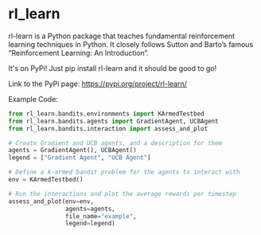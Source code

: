 # rl_learn
rl-learn is a Python package that teaches fundamental reinforcement learning techniques in Python. It closely follows Sutton and Barto’s famous “Reinforcement Learning: An Introduction”.

It's on PyPi! Just pip install rl-learn and it should be good to go!

Link to the PyPi page: https://pypi.org/project/rl-learn/

Example Code:

```python
from rl_learn.bandits.environments import KArmedTestbed
from rl_learn.bandits.agents import GradientAgent, UCBAgent
from rl_learn.bandits.interaction import assess_and_plot

# Create Gradient and UCB agents, and a description for them
agents = GradientAgent(), UCBAgent()
legend = ["Gradient Agent", "UCB Agent"]

# Define a k-armed bandit problem for the agents to interact with
env = KArmedTestbed()

# Run the interactions and plot the average rewards per timestep
assess_and_plot(env=env,
                agents=agents,
                file_name="example",
                legend=legend)
```
